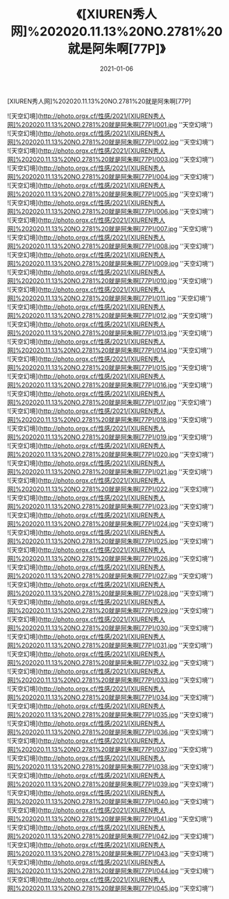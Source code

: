 ﻿---
layout: post
title: 《[XIUREN秀人网]%202020.11.13%20NO.2781%20就是阿朱啊[77P]》
date: 2021-01-06
img: http://photo.orgx.cf/性感/2021/[XIUREN秀人网]%202020.11.13%20NO.2781%20就是阿朱啊[77P]/000.jpg
tags: [美女,性感,泳衣]
---

[XIUREN秀人网]%202020.11.13%20NO.2781%20就是阿朱啊[77P]



![天空幻境](http://photo.orgx.cf/性感/2021/[XIUREN秀人网]%202020.11.13%20NO.2781%20就是阿朱啊[77P]/001.jpg ''天空幻境'')<br>
![天空幻境](http://photo.orgx.cf/性感/2021/[XIUREN秀人网]%202020.11.13%20NO.2781%20就是阿朱啊[77P]/002.jpg ''天空幻境'')<br>
![天空幻境](http://photo.orgx.cf/性感/2021/[XIUREN秀人网]%202020.11.13%20NO.2781%20就是阿朱啊[77P]/003.jpg ''天空幻境'')<br>
![天空幻境](http://photo.orgx.cf/性感/2021/[XIUREN秀人网]%202020.11.13%20NO.2781%20就是阿朱啊[77P]/004.jpg ''天空幻境'')<br>
![天空幻境](http://photo.orgx.cf/性感/2021/[XIUREN秀人网]%202020.11.13%20NO.2781%20就是阿朱啊[77P]/005.jpg ''天空幻境'')<br>
![天空幻境](http://photo.orgx.cf/性感/2021/[XIUREN秀人网]%202020.11.13%20NO.2781%20就是阿朱啊[77P]/006.jpg ''天空幻境'')<br>
![天空幻境](http://photo.orgx.cf/性感/2021/[XIUREN秀人网]%202020.11.13%20NO.2781%20就是阿朱啊[77P]/007.jpg ''天空幻境'')<br>
![天空幻境](http://photo.orgx.cf/性感/2021/[XIUREN秀人网]%202020.11.13%20NO.2781%20就是阿朱啊[77P]/008.jpg ''天空幻境'')<br>
![天空幻境](http://photo.orgx.cf/性感/2021/[XIUREN秀人网]%202020.11.13%20NO.2781%20就是阿朱啊[77P]/009.jpg ''天空幻境'')<br>
![天空幻境](http://photo.orgx.cf/性感/2021/[XIUREN秀人网]%202020.11.13%20NO.2781%20就是阿朱啊[77P]/010.jpg ''天空幻境'')<br>
![天空幻境](http://photo.orgx.cf/性感/2021/[XIUREN秀人网]%202020.11.13%20NO.2781%20就是阿朱啊[77P]/011.jpg ''天空幻境'')<br>
![天空幻境](http://photo.orgx.cf/性感/2021/[XIUREN秀人网]%202020.11.13%20NO.2781%20就是阿朱啊[77P]/012.jpg ''天空幻境'')<br>
![天空幻境](http://photo.orgx.cf/性感/2021/[XIUREN秀人网]%202020.11.13%20NO.2781%20就是阿朱啊[77P]/013.jpg ''天空幻境'')<br>
![天空幻境](http://photo.orgx.cf/性感/2021/[XIUREN秀人网]%202020.11.13%20NO.2781%20就是阿朱啊[77P]/014.jpg ''天空幻境'')<br>
![天空幻境](http://photo.orgx.cf/性感/2021/[XIUREN秀人网]%202020.11.13%20NO.2781%20就是阿朱啊[77P]/015.jpg ''天空幻境'')<br>
![天空幻境](http://photo.orgx.cf/性感/2021/[XIUREN秀人网]%202020.11.13%20NO.2781%20就是阿朱啊[77P]/016.jpg ''天空幻境'')<br>
![天空幻境](http://photo.orgx.cf/性感/2021/[XIUREN秀人网]%202020.11.13%20NO.2781%20就是阿朱啊[77P]/017.jpg ''天空幻境'')<br>
![天空幻境](http://photo.orgx.cf/性感/2021/[XIUREN秀人网]%202020.11.13%20NO.2781%20就是阿朱啊[77P]/018.jpg ''天空幻境'')<br>
![天空幻境](http://photo.orgx.cf/性感/2021/[XIUREN秀人网]%202020.11.13%20NO.2781%20就是阿朱啊[77P]/019.jpg ''天空幻境'')<br>
![天空幻境](http://photo.orgx.cf/性感/2021/[XIUREN秀人网]%202020.11.13%20NO.2781%20就是阿朱啊[77P]/020.jpg ''天空幻境'')<br>
![天空幻境](http://photo.orgx.cf/性感/2021/[XIUREN秀人网]%202020.11.13%20NO.2781%20就是阿朱啊[77P]/021.jpg ''天空幻境'')<br>
![天空幻境](http://photo.orgx.cf/性感/2021/[XIUREN秀人网]%202020.11.13%20NO.2781%20就是阿朱啊[77P]/022.jpg ''天空幻境'')<br>
![天空幻境](http://photo.orgx.cf/性感/2021/[XIUREN秀人网]%202020.11.13%20NO.2781%20就是阿朱啊[77P]/023.jpg ''天空幻境'')<br>
![天空幻境](http://photo.orgx.cf/性感/2021/[XIUREN秀人网]%202020.11.13%20NO.2781%20就是阿朱啊[77P]/024.jpg ''天空幻境'')<br>
![天空幻境](http://photo.orgx.cf/性感/2021/[XIUREN秀人网]%202020.11.13%20NO.2781%20就是阿朱啊[77P]/025.jpg ''天空幻境'')<br>
![天空幻境](http://photo.orgx.cf/性感/2021/[XIUREN秀人网]%202020.11.13%20NO.2781%20就是阿朱啊[77P]/026.jpg ''天空幻境'')<br>
![天空幻境](http://photo.orgx.cf/性感/2021/[XIUREN秀人网]%202020.11.13%20NO.2781%20就是阿朱啊[77P]/027.jpg ''天空幻境'')<br>
![天空幻境](http://photo.orgx.cf/性感/2021/[XIUREN秀人网]%202020.11.13%20NO.2781%20就是阿朱啊[77P]/028.jpg ''天空幻境'')<br>
![天空幻境](http://photo.orgx.cf/性感/2021/[XIUREN秀人网]%202020.11.13%20NO.2781%20就是阿朱啊[77P]/029.jpg ''天空幻境'')<br>
![天空幻境](http://photo.orgx.cf/性感/2021/[XIUREN秀人网]%202020.11.13%20NO.2781%20就是阿朱啊[77P]/030.jpg ''天空幻境'')<br>
![天空幻境](http://photo.orgx.cf/性感/2021/[XIUREN秀人网]%202020.11.13%20NO.2781%20就是阿朱啊[77P]/031.jpg ''天空幻境'')<br>
![天空幻境](http://photo.orgx.cf/性感/2021/[XIUREN秀人网]%202020.11.13%20NO.2781%20就是阿朱啊[77P]/032.jpg ''天空幻境'')<br>
![天空幻境](http://photo.orgx.cf/性感/2021/[XIUREN秀人网]%202020.11.13%20NO.2781%20就是阿朱啊[77P]/033.jpg ''天空幻境'')<br>
![天空幻境](http://photo.orgx.cf/性感/2021/[XIUREN秀人网]%202020.11.13%20NO.2781%20就是阿朱啊[77P]/034.jpg ''天空幻境'')<br>
![天空幻境](http://photo.orgx.cf/性感/2021/[XIUREN秀人网]%202020.11.13%20NO.2781%20就是阿朱啊[77P]/035.jpg ''天空幻境'')<br>
![天空幻境](http://photo.orgx.cf/性感/2021/[XIUREN秀人网]%202020.11.13%20NO.2781%20就是阿朱啊[77P]/036.jpg ''天空幻境'')<br>
![天空幻境](http://photo.orgx.cf/性感/2021/[XIUREN秀人网]%202020.11.13%20NO.2781%20就是阿朱啊[77P]/037.jpg ''天空幻境'')<br>
![天空幻境](http://photo.orgx.cf/性感/2021/[XIUREN秀人网]%202020.11.13%20NO.2781%20就是阿朱啊[77P]/038.jpg ''天空幻境'')<br>
![天空幻境](http://photo.orgx.cf/性感/2021/[XIUREN秀人网]%202020.11.13%20NO.2781%20就是阿朱啊[77P]/039.jpg ''天空幻境'')<br>
![天空幻境](http://photo.orgx.cf/性感/2021/[XIUREN秀人网]%202020.11.13%20NO.2781%20就是阿朱啊[77P]/040.jpg ''天空幻境'')<br>
![天空幻境](http://photo.orgx.cf/性感/2021/[XIUREN秀人网]%202020.11.13%20NO.2781%20就是阿朱啊[77P]/041.jpg ''天空幻境'')<br>
![天空幻境](http://photo.orgx.cf/性感/2021/[XIUREN秀人网]%202020.11.13%20NO.2781%20就是阿朱啊[77P]/042.jpg ''天空幻境'')<br>
![天空幻境](http://photo.orgx.cf/性感/2021/[XIUREN秀人网]%202020.11.13%20NO.2781%20就是阿朱啊[77P]/043.jpg ''天空幻境'')<br>
![天空幻境](http://photo.orgx.cf/性感/2021/[XIUREN秀人网]%202020.11.13%20NO.2781%20就是阿朱啊[77P]/044.jpg ''天空幻境'')<br>
![天空幻境](http://photo.orgx.cf/性感/2021/[XIUREN秀人网]%202020.11.13%20NO.2781%20就是阿朱啊[77P]/045.jpg ''天空幻境'')<br>